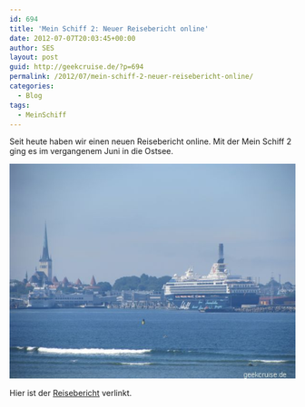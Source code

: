 ```yaml
---
id: 694
title: 'Mein Schiff 2: Neuer Reisebericht online'
date: 2012-07-07T20:03:45+00:00
author: SES
layout: post
guid: http://geekcruise.de/?p=694
permalink: /2012/07/mein-schiff-2-neuer-reisebericht-online/
categories:
  - Blog
tags:
  - MeinSchiff
---
```

Seit heute haben wir einen neuen Reisebericht online. Mit der Mein Schiff 2 ging es im vergangenem Juni in die Ostsee.


<img loading="lazy" src="/assets/2012/07/mein_schiff2_tallinn.jpg" alt="" title="Die Mein Schiff 2 in Tallinn"   class="alignnone size-full wp-image-695" />

Hier ist der [Reisebericht](http://geekcruise.de/reiseberichte/mein-schiff-2-ostsee-07-06-12/) verlinkt.
